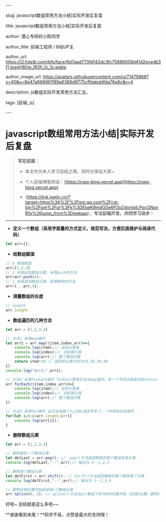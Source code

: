\---

slug: javascript数组常用方法小结|实际开发后复盘

title: javascript数组常用方法小结|实际开发后复盘

author: 潜心专研的小陈同学

author_title: 前端工程师 / B站UP主

author_url: https://i2.hdslb.com/bfs/face/9d7aad773fd142dc3fc75886008d41d2ecedb3f1.jpg@160w_160h_1c_1s.webp

author_image_url: https://avatars.githubusercontent.com/u/71475868?s=40&u=8e47a668961f89a6389d9775cffdabddfda76e8c&v=4

description: js数组实际开发常用方法汇总。

tags: [前端, js]

\---

<!-- truncate -->

# javascript数组常用方法小结|实际开发后复盘

> **写在前面：**
>
> - 本文作为本人学习总结之用，同时分享给大家~
>
> - 个人前端博客网站：[https://cwq-blog.vercel.app](https://cwq-blog.vercel.app)
>
> - (https://link.juejin.cn/?target=https%3A%2F%2Fqm.qq.com%2Fcgi-bin%2Fqm%2Fqr%3Fk%3DEbeK9mdG0e6P2pZdonIoILPqcGNsnR1x%26jump_from%3Dwebapi)，**专注前端开发，共同学习进步**！

---

- **定义一个数组（采用字面量的方式定义，规范写法，方便后面维护与阅读代码）**

```javascript
let arr=[];
```

- **给数组赋值**

```javascript
// 0 常规赋值
arr=[1,2,3]
// 1 末尾追加数组元素，采用push的方法
arr=arr.push(4);
// 2 末尾追加数组元素，采用解构的方法
arr=[...arr,4];
```

- **测量数组的长度**

```javascript
// length
arr.lenght
```

- **数组遍历的几种方法**

```javascript
let arr = [1,2,3,4]

// 方法1 采用map循环
let arr1 = arr.map((item,index,arr)=>{
    console.log(item);// 当前元素值
    console.log(index);// 当前索引值
    console.log(arr);// 整个数组对象
    return item*10 // 返回的元素分别为10,20,30,40
})
console.log("arr1:",arr1);

// 方法2 采用forEach循环 forEach使用方法与map雷同，有一个不同点就是没有return 
arr.forEach((item,index,arr)=>{
    console.log(item);// 当前元素值
    console.log(index);// 当前索引值
    console.log(arr);// 整个数组对象
})

// 方法3 采用for循环 此方法纯属个人之前c语言写多了，一时用的比较顺手
for(let i=0;i<arr.length;i++){
    console.log(arr[i]);
}
```

- **删除数组元素**

```javascript
let arr = [1,2,3,4]

// 删除最后一个数组元素
let delLast = arr.pop(); //  pop()方法返回删除的那个数组末尾元素
console.log(delLast,"--",arr);// 输出为 4--1,2,3

// 删除首个数组元素
let delFirst = arr.shift(); // shift()方法返回删除的那个数组首个元素
console.log(delFirst,"--",arr);// 输出为 1--2,3,4

// 删除任意位置开始到结束n个数组元素 
arr.splice(0, 2); // splice()方法从arr数组下标为0的位置开始（包括0位置）删除2个元素包括。如果后面的那个2没写，那就是一直删到末尾
```



好啦~ 总结就是这么多啦~~

**谢谢看到末尾！**码字不易，点赞是最大的支持哦！































